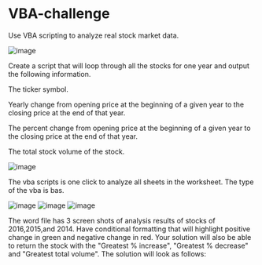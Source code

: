 # VBA-challenge
Use VBA scripting to analyze real stock market data.




![image](https://user-images.githubusercontent.com/79819331/119191484-b280d300-ba4c-11eb-896b-68a2b383076e.png)

Create a script that will loop through all the stocks for one year and output the following information.


The ticker symbol.


Yearly change from opening price at the beginning of a given year to the closing price at the end of that year.


The percent change from opening price at the beginning of a given year to the closing price at the end of that year.


The total stock volume of the stock.

![image](https://user-images.githubusercontent.com/79819331/119191346-806f7100-ba4c-11eb-9b4e-9fc8b9a5023a.png)


The vba scripts is one click to analyze all sheets in the worksheet. The type of the vba is bas.

![image](https://user-images.githubusercontent.com/79819331/119189452-1229af00-ba4a-11eb-9f68-98cda6433f2f.png)
![image](https://user-images.githubusercontent.com/79819331/119189466-1655cc80-ba4a-11eb-9267-9eb7d2185a34.png)
![image](https://user-images.githubusercontent.com/79819331/119189486-1b1a8080-ba4a-11eb-9049-7a821ab16f23.png)

The word file has 3 screen shots of analysis results of stocks of 2016,2015,and 2014.
Have conditional formatting that will highlight positive change in green and negative change in red.
Your solution will also be able to return the stock with the "Greatest % increase", "Greatest % decrease" and "Greatest total volume". The solution will look as follows:
